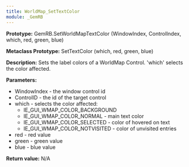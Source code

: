 ```yaml
---
title: WorldMap_SetTextColor
module: _GemRB
---
```


**Prototype:** GemRB.SetWorldMapTextColor (WindowIndex, ControlIndex, which, red, green, blue)

**Metaclass Prototype:** SetTextColor (which, red, green, blue)

**Description:** Sets the label colors of a WorldMap Control. 'which' 
selects the color affected.

**Parameters:**
  * WindowIndex - the window control id
  * ControlID - the id of the target control
  * which - selects the color affected:
    * IE_GUI_WMAP_COLOR_BACKGROUND
    * IE_GUI_WMAP_COLOR_NORMAL - main text color
    * IE_GUI_WMAP_COLOR_SELECTED - color of hovered on text
    * IE_GUI_WMAP_COLOR_NOTVISITED - color of unvisited entries
  * red - red value
  * green - green value
  * blue - blue value

**Return value:** N/A
